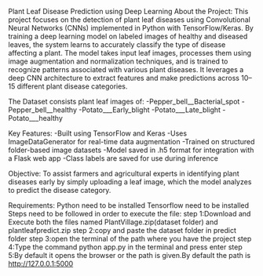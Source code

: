 Plant Leaf Disease Prediction using Deep Learning
About the Project:
This project focuses on the detection of plant leaf diseases using Convolutional Neural Networks (CNNs) implemented in Python with TensorFlow/Keras. By training a deep learning model on labeled images of healthy and diseased leaves, the system learns to accurately classify the type of disease affecting a plant.
The model takes input leaf images, processes them using image augmentation and normalization techniques, and is trained to recognize patterns associated with various plant diseases. It leverages a deep CNN architecture to extract features and make predictions across 10–15 different plant disease categories.

The Dataset consists plant leaf images of:
-Pepper_bell__Bacterial_spot 
-Pepper_bell__healthy
-Potato___Early_blight
-Potato___Late_blight
-Potato___healthy

Key Features:
-Built using TensorFlow and Keras
-Uses ImageDataGenerator for real-time data augmentation
-Trained on structured folder-based image datasets
-Model saved in .h5 format for integration with a Flask web app
-Class labels are saved for use during inference

Objective:
To assist farmers and agricultural experts in identifying plant diseases early by simply uploading a leaf image, which the model analyzes to predict the disease category. 

Requirements:
Python need to be installed
Tensorflow need to be installed
Steps need to be followed in order to execute the file:
step 1:Download and Execute both the files named PlantVillage.zip(dataset folder) and plantleafpredict.zip
step 2:copy and paste the dataset folder in predict folder
step 3:open the terminal of the path where you have the project
step 4:Type the command python app.py in the terminal and press enter
step 5:By default it opens the browser or the path is given.By default the path is http://127.0.0.1:5000
